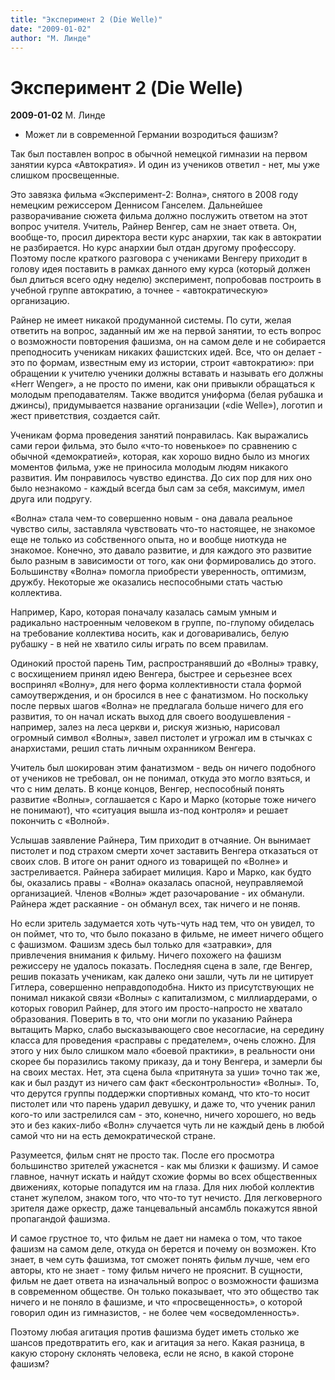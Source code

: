 ```yaml
---
title: "Эксперимент 2 (Die Welle)"
date: "2009-01-02"
author: "М. Линде"
---
```


# Эксперимент 2 (Die Welle)

**2009-01-02** М. Линде

- Может ли в современной Германии возродиться фашизм?

Так был поставлен вопрос в обычной немецкой гимназии на первом занятии курса «Автократия». И один из учеников ответил - нет, мы уже слишком просвещенные.

Это завязка фильма «Эксперимент-2: Волна», снятого в 2008 году немецким режиссером Деннисом Ганселем. Дальнейшее разворачивание сюжета фильма должно послужить ответом на этот вопрос учителя. Учитель, Райнер Венгер, сам не знает ответа. Он, вообще-то, просил директора вести курс анархии, так как в автократии не разбирается. Но курс анархии был отдан другому профессору. Поэтому после краткого разговора с учениками Венгеру приходит в голову идея поставить в рамках данного ему курса (который должен был длиться всего одну неделю) эксперимент, попробовав построить в учебной группе автократию, а точнее - «автократическую» организацию.

Райнер не имеет никакой продуманной системы. По сути, желая ответить на вопрос, заданный им же на первой занятии, то есть вопрос о возможности повторения фашизма, он на самом деле и не собирается преподносить ученикам никаких фашистских идей. Все, что он делает - это по формам, известным ему из истории, строит «автократию»: при обращении к учителю ученики должны вставать и называть его должны «Herr Wenger», а не просто по имени, как они привыкли обращаться к молодым преподавателям. Также вводится униформа (белая рубашка и джинсы), придумывается название организации («die Welle»), логотип и жест приветствия, создается сайт.

Ученикам форма проведения занятий понравилась. Как выражались сами герои фильма, это было «что-то новенькое» по сравнению с обычной «демократией», которая, как хорошо видно было из многих моментов фильма, уже не приносила молодым людям никакого развития. Им понравилось чувство единства. До сих пор для них оно было незнакомо - каждый всегда был сам за себя, максимум, имел друга или подругу.

«Волна» стала чем-то совершенно новым - она давала реальное чувство силы, заставляла чувствовать что-то настоящее, не знакомое еще не только из собственного опыта, но и вообще ниоткуда не знакомое. Конечно, это давало развитие, и для каждого это развитие было разным в зависимости от того, как они формировались до этого. Большинству «Волна» помогла приобрести уверенность, оптимизм, дружбу. Некоторые же оказались неспособными стать частью коллектива.

Например, Каро, которая поначалу казалась самым умным и радикально настроенным человеком в группе, по-глупому обиделась на требование коллектива носить, как и договаривались, белую рубашку - в ней не хватило силы играть по всем правилам.

Одинокий простой парень Тим, распространявший до «Волны» травку, с восхищением принял идею Венгера, быстрее и серьезнее всех воспринял «Волну», для него форма коллективности стала формой самоутверждения, и он бросился в нее с фанатизмом. Но поскольку после первых шагов «Волна» не предлагала больше ничего для его развития, то он начал искать выход для своего воодушевления - например, залез на леса церкви и, рискуя жизнью, нарисовал огромный символ «Волны», завел пистолет и угрожал им в стычках с анархистами, решил стать личным охранником Венгера.

Учитель был шокирован этим фанатизмом - ведь он ничего подобного от учеников не требовал, он не понимал, откуда это могло взяться, и что с ним делать. В конце концов, Венгер, неспособный понять развитие «Волны», соглашается с Каро и Марко (которые тоже ничего не понимают), что «ситуация вышла из-под контроля» и решает покончить с «Волной».

Услышав заявление Райнера, Тим приходит в отчаяние. Он вынимает пистолет и под страхом смерти хочет заставить Венгера отказаться от своих слов. В итоге он ранит одного из товарищей по «Волне» и застреливается. Райнера забирает милиция. Каро и Марко, как будто бы, оказались правы - «Волна» оказалась опасной, неуправляемой организацией. Членов «Волны» ждет разочарование - их обманули. Райнера ждет раскаяние - он обманул всех, так ничего и не поняв.

Но если зритель задумается хоть чуть-чуть над тем, что он увидел, то он поймет, что то, что было показано в фильме, не имеет ничего общего с фашизмом. Фашизм здесь был только для «затравки», для привлечения внимания к фильму. Ничего похожего на фашизм режиссеру не удалось показать. Последняя сцена в зале, где Венгер, решив показать ученикам, как далеко они зашли, чуть ли не цитирует Гитлера, совершенно неправдоподобна. Никто из присутствующих не понимал никакой связи «Волны» с капитализмом, с миллиардерами, о которых говорил Райнер, для этого им просто-напросто не хватало образования. Поверить в то, что они могли по указанию Райнера вытащить Марко, слабо высказывающего свое несогласие, на середину класса для проведения «расправы с предателем», очень сложно. Для этого у них было слишком мало «боевой практики», в реальности они скорее бы поразились такому приказу, да и тону Венгера, и замерли бы на своих местах. Нет, эта сцена была «притянута за уши» точно так же, как и был раздут из ничего сам факт «бесконтрольности» «Волны». То, что дерутся группы поддержки спортивных команд, что кто-то носит пистолет или что парень ударил девушку, и даже то, что ученик ранил кого-то или застрелился сам - это, конечно, ничего хорошего, но ведь это и без каких-либо «Волн» случается чуть ли не каждый день в любой самой что ни на есть демократической стране.

Разумеется, фильм снят не просто так. После его просмотра большинство зрителей ужаснется - как мы близки к фашизму. И самое главное, начнут искать и найдут схожие формы во всех общественных движениях, которые попадутся им на глаза. Для них любой коллектив станет жупелом, знаком того, что что-то тут нечисто. Для легковерного зрителя даже оркестр, даже танцевальный ансамбль покажутся явной пропагандой фашизма.

И самое грустное то, что фильм не дает ни намека о том, что такое фашизм на самом деле, откуда он берется и почему он возможен. Кто знает, в чем суть фашизма, тот сможет понять фильм лучше, чем его авторы, кто не знает - тому фильм ничего не прояснит. В сущности, фильм не дает ответа на изначальный вопрос о возможности фашизма в современном обществе. Он только показывает, что это общество так ничего и не поняло в фашизме, и что «просвещенность», о которой говорил один из гимназистов, - не более чем «осведомленность».

Поэтому любая агитация против фашизма будет иметь столько же шансов предотвратить его, как и агитация за него. Какая разница, в какую сторону склонять человека, если не ясно, в какой стороне фашизм?
